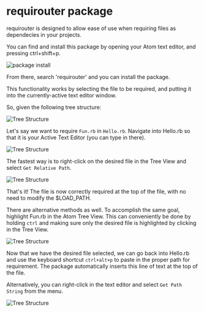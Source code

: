 # requirouter package

requirouter is designed to allow ease of use when requiring files as dependecies in your projects.

You can find and install this package by opening your Atom text editor, and pressing ctrl+shift+p.

![package install](http://i.imgur.com/PMXYA7x.png)

From there, search 'requirouter' and you can install the package.

This functionality works by selecting the file to be required, and putting it into the currently-active text editor window.

So, given the following tree structure:

![Tree Structure](http://i.imgur.com/FJwvkdx.png)

Let's say we want to require `Fun.rb` in `Hello.rb`. Navigate into Hello.rb so that it is your Active Text Editor (you can type in there).

![Tree Structure](http://i.imgur.com/QIYYiyG.png)

The fastest way is to right-click on the desired file in the Tree View and select `Get Relative Path`.


![Tree Structure](http://i.imgur.com/os3XJfa.gif)

That's it! The file is now correctly required at the top of the file, with no need to modify the $LOAD_PATH.

There are alternative methods as well. To accomplish the same goal, highlight Fun.rb in the Atom Tree View. This can conveniently be done by holding `ctrl` and making sure only the desired file is highlighted by clicking in the Tree View.

![Tree Structure](http://i.imgur.com/ZHmjo5a.gif)

Now that we have the desired file selected, we can go back into Hello.rb and use the keyboard shortcut `ctrl+alt+p` to paste in the proper path for requirement. The package automatically inserts this line of text at the top of the file.

Alternatively, you can right-click in the text editor and select `Get Path String` from the menu.

![Tree Structure](http://i.imgur.com/ouiJjNV.gif)
